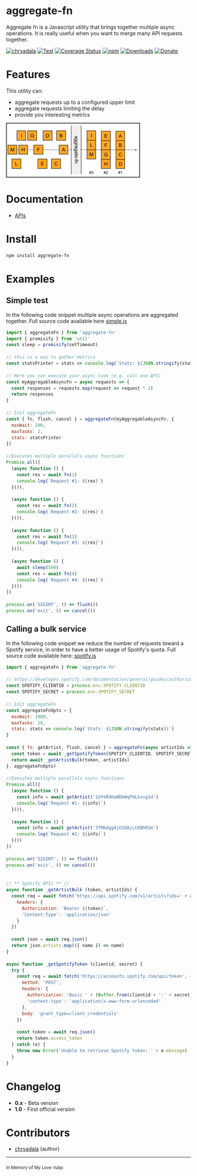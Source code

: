 # aggregate-fn

Aggregate fn is a Javascript utility that brings together multiple async operations. It is really useful when you want to merge many API requests together.

[![chrvadala](https://img.shields.io/badge/website-chrvadala-orange.svg)](https://chrvadala.github.io)
[![Test](https://github.com/chrvadala/aggregate-fn/workflows/Test/badge.svg)](https://github.com/chrvadala/aggregate-fn/actions)
[![Coverage Status](https://coveralls.io/repos/github/chrvadala/aggregate-fn/badge.svg)](https://coveralls.io/github/chrvadala/aggregate-fn)
[![npm](https://img.shields.io/npm/v/aggregate-fn.svg?maxAge=2592000?style=plastic)](https://www.npmjs.com/package/aggregate-fn)
[![Downloads](https://img.shields.io/npm/dm/aggregate-fn.svg)](https://www.npmjs.com/package/aggregate-fn)
[![Donate](https://img.shields.io/badge/donate-PayPal-green.svg)](https://www.paypal.me/chrvadala/25)

# Features 
This utility can:
- aggregate requests up to a configured upper limit
- aggregate requests limiting the delay 
- provide you interesting metrics

![aggregate-fn descriptive picture](https://github.com/chrvadala/aggregate-fn/blob/main/aggregate-fn.png)

# Documentation
- [APIs](https://github.com/chrvadala/aggregate-fn/blob/main/docs/api.md)

# Install
```sh
npm install aggregate-fn
```
# Examples

## Simple test
In the following code snippet multiple async operations are aggregated together. Full source code available here [simple.js](https://github.com/chrvadala/aggregate-fn/blob/main/examples/simple.js)

````js
import { aggregateFn } from 'aggregate-fn'
import { promisify } from 'util'
const sleep = promisify(setTimeout)

// this is a way to gather metrics
const statsPrinter = stats => console.log(`Stats: ${JSON.stringify(stats)}`)

// Here you can execute your async task (e.g. call one API)
const myAggregableAsyncFn = async requests => {
  const responses = requests.map(request => request * 2)
  return responses
}

// Init aggregateFn
const { fn, flush, cancel } = aggregateFn(myAggregableAsyncFn, {
  maxWait: 200,
  maxTasks: 2,
  stats: statsPrinter
})

//Executes multiple parallels async functions
Promise.all([
  (async function () {
    const res = await fn(1)
    console.log(`Request #1: ${res}`)
  }()),

  (async function () {
    const res = await fn(2)
    console.log(`Request #2: ${res}`)
  }()),

  (async function () {
    const res = await fn(3)
    console.log(`Request #3: ${res}`)
  }()),

  (async function () {
    await sleep(500)
    const res = await fn(4)
    console.log(`Request #4: ${res}`)
  }())
])

process.on('SIGINT', () => flush())
process.on('exit', () => cancel())
````

## Calling a bulk service
In the following code snippet we reduce the number of requests toward a Spotify service, in order to have a better usage of Spotify's quota. Full source code available here: [spotify.js](https://github.com/chrvadala/aggregate-fn/blob/main/examples/spotify.js)

````js
import { aggregateFn } from 'aggregate-fn'

// https://developer.spotify.com/documentation/general/guides/authorization/client-credentials/
const SPOTIFY_CLIENTID = process.env.SPOTIFY_CLIENTID
const SPOTIFY_SECRET = process.env.SPOTIFY_SECRET

// Init aggregateFn
const aggregateFnOpts = {
  maxWait: 1000,
  maxTasks: 10,
  stats: stats => console.log(`Stats: ${JSON.stringify(stats)}`)
}

const { fn: getArtist, flush, cancel } = aggregateFn(async artistIds => {
  const token = await _getSpotifyToken(SPOTIFY_CLIENTID, SPOTIFY_SECRET)
  return await _getArtistBulk(token, artistIds)
}, aggregateFnOpts)

//Executes multiple parallels async functions
Promise.all([
  (async function () {
    const info = await getArtist('1dfeR4HaWDbWqFHLkxsg1d')
    console.log(`Request #1: ${info}`)
  }()),

  (async function () {
    const info = await getArtist('3fMbdgg4jU18AjLCKBhRSm')
    console.log(`Request #2: ${info}`)
  }())
])

process.on('SIGINT', () => flush())
process.on('exit', () => cancel())


// ** Spotify APIs ** //
async function _getArtistBulk (token, artistIds) {
  const req = await fetch('https://api.spotify.com/v1/artists?ids=' + artistIds.join(','), {
    headers: {
      Authorization: `Bearer ${token}`,
      'Content-Type': 'application/json'
    }
  })

  const json = await req.json()
  return json.artists.map(({ name }) => name)
}

async function _getSpotifyToken (clientid, secret) {
  try {
    const req = await fetch('https://accounts.spotify.com/api/token', {
      method: 'POST',
      headers: {
        Authorization: 'Basic ' + (Buffer.from(clientid + ':' + secret).toString('base64')),
        'content-type': 'application/x-www-form-urlencoded'
      },
      body: 'grant_type=client_credentials'
    })

    const token = await req.json()
    return token.access_token
  } catch (e) {
    throw new Error('Unable to retrieve Spotify token: ' + e.message)
  }
}

````

# Changelog
- **0.x** - Beta version
- **1.0** - First official version
# Contributors
- [chrvadala](https://github.com/chrvadala) (author)

<hr>
<sub>In Memory of My Love :tulip:</sub>